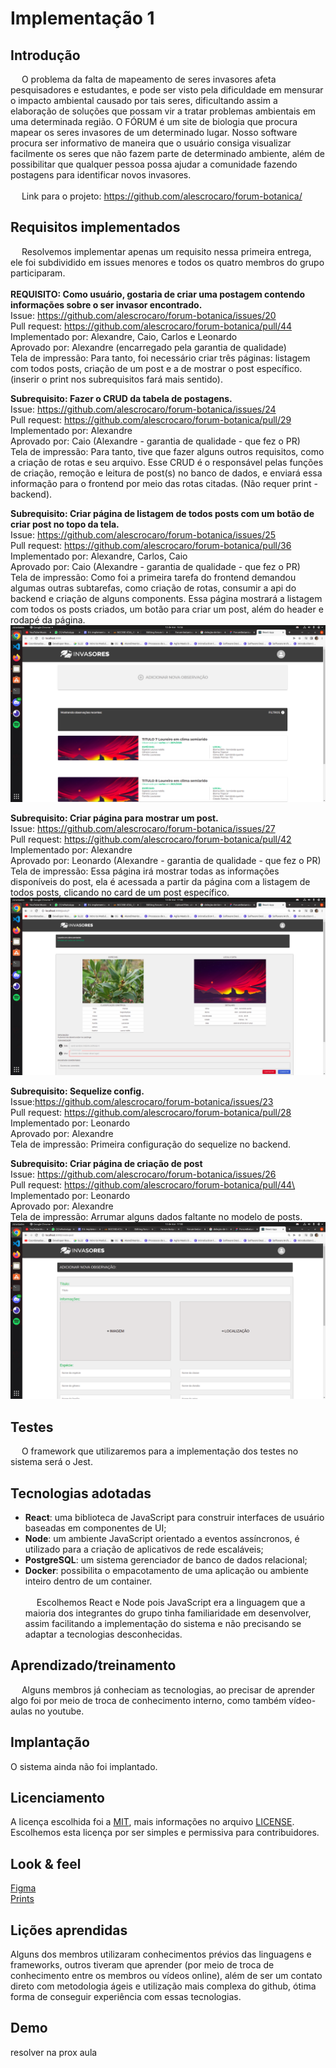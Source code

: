 # Implementação 1
## Introdução
&emsp; O problema da falta de mapeamento de seres invasores afeta pesquisadores e estudantes, e pode ser visto pela dificuldade em mensurar o impacto ambiental causado por tais seres, dificultando assim a elaboração de soluções que possam vir a tratar problemas ambientais em uma determinada região. O FÓRUM é um site de biologia que procura mapear os seres invasores de um determinado lugar. Nosso software procura ser informativo de maneira que o usuário consiga visualizar facilmente os seres que não fazem parte de determinado ambiente, além de possibilitar que qualquer pessoa possa ajudar a comunidade fazendo postagens para identificar novos invasores.
\
\
&emsp; Link para o projeto: https://github.com/alescrocaro/forum-botanica/
## Requisitos implementados
&emsp; Resolvemos implementar apenas um requisito nessa primeira entrega, ele foi subdividido em issues menores e todos os quatro membros do grupo participaram.\
\
**REQUISITO: Como usuário, gostaria de criar uma postagem contendo informações sobre o ser invasor encontrado.** \
Issue: https://github.com/alescrocaro/forum-botanica/issues/20 \
Pull request: https://github.com/alescrocaro/forum-botanica/pull/44 \
Implementado por: Alexandre, Caio, Carlos e Leonardo\
Aprovado por: Alexandre (encarregado pela garantia de qualidade)\
Tela de impressão: Para tanto, foi necessário criar três páginas: listagem com todos posts, criação de um post e a de mostrar o post específico. (inserir o print nos subrequisitos fará mais sentido).

**Subrequisito: Fazer o CRUD da tabela de postagens.** \
Issue: https://github.com/alescrocaro/forum-botanica/issues/24 \
Pull request: https://github.com/alescrocaro/forum-botanica/pull/29 \
Implementado por: Alexandre\
Aprovado por: Caio (Alexandre - garantia de qualidade - que fez o PR)\
Tela de impressão: Para tanto, tive que fazer alguns outros requisitos, como a criação de rotas e seu arquivo. Esse CRUD é o responsável pelas funções de criação, remoção e leitura de post(s) no banco de dados, e enviará essa informação para o frontend por meio das rotas citadas. (Não requer print - backend).

**Subrequisito: Criar página de listagem de todos posts com um botão de criar post no topo da tela.** \
Issue: https://github.com/alescrocaro/forum-botanica/issues/25 \
Pull request: https://github.com/alescrocaro/forum-botanica/pull/36 \
Implementado por: Alexandre, Carlos, Caio\
Aprovado por: Caio (Alexandre - garantia de qualidade - que fez o PR)\
Tela de impressão: Como foi a primeira tarefa do frontend demandou algumas outras subtarefas, como criação de rotas, consumir a api do backend e criação de alguns components. Essa página mostrará a listagem com todos os posts criados, um botão para criar um post, além do header e rodapé da página.
![Tela de listagem](./assets/prints/tela-listagem.png)

**Subrequisito: Criar página para mostrar um post.** \
Issue: https://github.com/alescrocaro/forum-botanica/issues/27 \
Pull request: https://github.com/alescrocaro/forum-botanica/pull/42 \
Implementado por: Alexandre\
Aprovado por: Leonardo (Alexandre - garantia de qualidade - que fez o PR)\
Tela de impressão: Essa página irá mostrar todas as informações disponíveis do post, ela é acessada a partir da página com a listagem de todos posts, clicando no card de um post específico.
![Tela de mostrar post](./assets/prints/tela-mostra-um-post.png)


**Subrequisito: Sequelize config.** \
Issue:https://github.com/alescrocaro/forum-botanica/issues/23 \
Pull request: https://github.com/alescrocaro/forum-botanica/pull/28 \
Implementado por: Leonardo\
Aprovado por: Alexandre\
Tela de impressão: Primeira configuração do sequelize no backend.


**Subrequisito: Criar página de criação de post** \
Issue: https://github.com/alescrocaro/forum-botanica/issues/26 \
Pull request: https://github.com/alescrocaro/forum-botanica/pull/44\
Implementado por: Leonardo\
Aprovado por: Alexandre\
Tela de impressão:  Arrumar alguns dados faltante no modelo de posts.
![Tela de criação de post](./assets/prints/tela-criacao-post.png)

## Testes
&emsp; O framework que utilizaremos para a implementação dos testes no sistema será o Jest.
## Tecnologias adotadas
 - **React**: uma biblioteca de JavaScript para construir interfaces de usuário baseadas em componentes de UI;
 - **Node**: um ambiente JavaScript orientado a eventos assíncronos, é utilizado para a criação de aplicativos de rede escaláveis;
 - **PostgreSQL**: um sistema gerenciador de banco de dados relacional;
 - **Docker**: possibilita o empacotamento de uma aplicação ou ambiente inteiro dentro de um container.
\
\
&emsp; Escolhemos React e Node pois JavaScript era a linguagem que a maioria dos integrantes do grupo tinha familiaridade em desenvolver, assim facilitando a implementação do sistema e não precisando se adaptar a tecnologias desconhecidas.
## Aprendizado/treinamento
&emsp; Alguns membros já conheciam as tecnologias, ao precisar de aprender algo foi por meio de troca de conhecimento interno, como também vídeo-aulas no youtube.

## Implantação
O sistema ainda não foi implantado.

## Licenciamento
A licença escolhida foi a [MIT](https://choosealicense.com/licenses/mit/), mais informações no arquivo [LICENSE](https://github.com/alescrocaro/forum-botanica/blob/main/LICENSE). Escolhemos esta licença por ser simples e permissiva para contribuidores.

## Look & feel
[Figma](https://www.figma.com/file/47dw3vy9BFAVzXzNb87h7j/ForumBotanica?node-id=1%3A3143) \
[Prints](https://github.com/alescrocaro/forum-botanica/blob/main/frontend/design/ForumBotanica.pdf)

## Lições aprendidas
Alguns dos membros utilizaram conhecimentos prévios das linguagens e frameworks, outros tiveram que aprender (por meio de troca de conhecimento entre os membros ou vídeos online), além de ser um contato direto com metodologia ágeis e utilização mais complexa do github, ótima forma de conseguir experiência com essas tecnologias.

## Demo
resolver na prox aula
